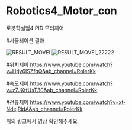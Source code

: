# Robotics4_Motor_con
로봇학실험4 PID 모터제어

#시뮬레이션 결과

![RESULT_MOVEI](https://github.com/kroker22/Robotics4_Motor_con/assets/156269847/5b39c91c-15ea-48f3-8463-97797dd896db)
![RESULT_MOVEI_22222](https://github.com/kroker22/Robotics4_Motor_con/assets/156269847/f6648a59-e000-43ca-bffb-3e0b0786af04)


#위치제어
https://www.youtube.com/watch?v=Htjy6ISZfqQ&ab_channel=RolerKk


#속도제어
https://www.youtube.com/watch?v=z7JXtfUsT30&ab_channel=RolerKk


#전류제어
https://www.youtube.com/watch?v=xt-NdejRidA&ab_channel=RolerKk

위의 링크에서 영상 확인해주세요
